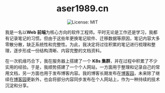 <h1 align="center">aser1989.cn</h1>
<p align="center">
<img alt="License: MIT" src="https://img.shields.io/github/license/ASER1989/aser1989.cn" />
</p>

我是一名以**Web 前端**为核心方向的软件工程师。平时无论是工作还是学习，我都有记录笔记的习惯。但由于这些年更换笔记软件、迁移数据等原因，笔记内容大多零散分散，缺乏系统性和完整性。为此，我决定将过往积累的笔记进行梳理和整理，逐步形成一份结构清晰、内容完整的文档资料。

在一次机缘巧合下，我在服务器上搭建了一个 **K8s 集群**，并在过程中积累了不少实用的经验。于是，我顺势搭建了一个个人网站，一方面用于整理和记录自己的常用文档，另一方面也用于发布博客内容。我的博客长期发布在[博客园](https://www.cnblogs.com/aser1989)，未来除了继续在[博客园](https://www.cnblogs.com/aser1989)更新外，也会将部分内容同步发布在个人网站上，作为一种持续的技术沉淀和分享。
